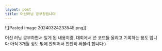 ```yaml
---
layout: post
title: 머신러닝 공부장입니다
---
```

![[Pasted image 20240324233545.png]]

머신 러닝 공부하면서 알게 된 내용이랑, 대회에서 쓴 코드들 올리고 기록하는 용도 입니다
아직 3개월 정도 밖에 안되어서 천천히 써볼려 합니다:)
